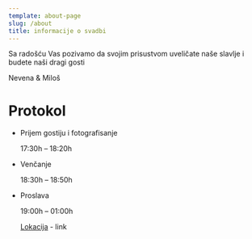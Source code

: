 ```yaml
---
template: about-page
slug: /about
title: informacije o svadbi
---
```

Sa radošću Vas pozivamo da svojim prisustvom uveličate naše slavlje i budete naši dragi gosti

Nevena & Miloš

# Protokol

* Prijem gostiju i fotografisanje

  17:30h – 18:20h
* Venčanje

  18:30h – 18:50h
* Proslava

  19:00h – 01:00h

  [Lokacija](https://www.google.rs/maps/place/Mese%C4%8Dev+Konak/@43.3144644,21.7985882,17z/data=!3m1!4b1!4m5!3m4!1s0x4755b817b8a42291:0xb8810a1043e45c6b!8m2!3d43.3144644!4d21.7985882?hl=en) - link